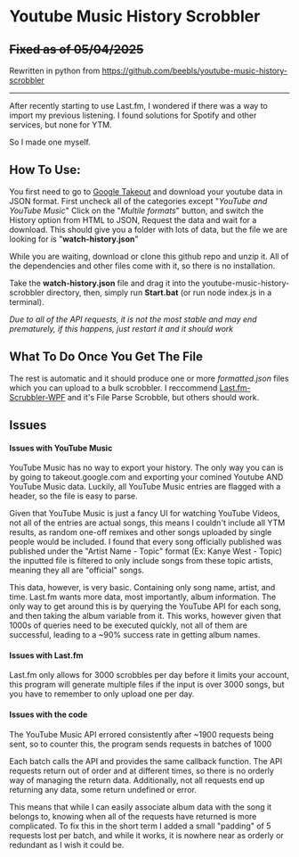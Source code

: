 # Youtube Music History Scrobbler

## ~~Fixed as of 05/04/2025~~

Rewritten in python from https://github.com/beebls/youtube-music-history-scrobbler

---

After recently starting to use Last.fm, I wondered if there was a way to import my previous listening.
I found solutions for Spotify and other services, but none for YTM.

So I made one myself.

## How To Use:

You first need to go to [Google Takeout](https://takeout.google.com/) and download your youtube data in JSON format.
First uncheck all of the categories except "_YouTube and YouTube Music_"
Click on the "_Multile formats_" button, and switch the History option from HTML to JSON,
Request the data and wait for a download.
This should give you a folder with lots of data, but the file we are looking for is "**watch-history.json**"

While you are waiting, download or clone this github repo and unzip it.
All of the dependencies and other files come with it, so there is no installation.

Take the **watch-history.json** file and drag it into the youtube-music-history-scrobbler directory,
then, simply run **Start.bat** (or run node index.js in a terminal).

_Due to all of the API requests, it is not the most stable and may end prematurely,_
_if this happens, just restart it and it should work_

## What To Do Once You Get The File

The rest is automatic and it should produce one or more _formatted.json_ files which you can upload to a bulk scrobbler.
I reccommend [Last.fm-Scrubbler-WPF](https://github.com/SHOEGAZEssb/Last.fm-Scrubbler-WPF) and it's File Parse Scrobble,
but others should work.

## Issues

#### Issues with YouTube Music

YouTube Music has no way to export your history. The only way you can is by going to takeout.google.com and exporting your
comined Youtube AND YouTube Music data.
Luckily, all YouTube Music entries are flagged with a header, so the file is easy to parse.

Given that YouTube Music is just a fancy UI for watching YouTube Videos, not all of the entries are actual songs,
this means I couldn't include all YTM results, as random one-off remixes and other songs uploaded by single people
would be included.
I found that every song officially published was published under the "Artist Name - Topic" format (Ex: Kanye West - Topic)
the inputted file is filtered to only include songs from these topic artists, meaning they all are "official" songs.

This data, however, is very basic. Containing only song name, artist, and time.
Last.fm wants more data, most importantly, album information.
The only way to get around this is by querying the YouTube API for each song, and then taking the album variable from it.
This works, however given that 1000s of queries need to be executed quickly, not all of them are successful,
leading to a ~90% success rate in getting album names.

#### Issues with Last.fm

Last.fm only allows for 3000 scrobbles per day before it limits your account,
this program will generate multiple files if the input is over 3000 songs, but you have to remember to only upload one per day.

#### Issues with the code

The YouTube Music API errored consistently after ~1900 requests being sent, so to counter this, the program sends requests in batches of 1000

Each batch calls the API and provides the same callback function.
The API requests return out of order and at different times, so there is no orderly way of managing the return data.
Additionally, not all requests end up returning any data, some return undefined or error.

This means that while I can easily associate album data with the song it belongs to,
knowing when all of the requests have returned is more complicated.
To fix this in the short term I added a small "padding" of 5 requests lost per batch, and while it works, it is nowhere near as
orderly or redundant as I wish it could be.
